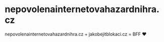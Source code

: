 # nepovolenainternetovahazardnihra.cz
nepovolenainternetovahazardnihra.cz + jakobejitblokaci.cz = BFF ❤
